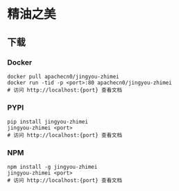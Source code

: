 # 精油之美

## 下载

### Docker

```
docker pull apachecn0/jingyou-zhimei
docker run -tid -p <port>:80 apachecn0/jingyou-zhimei
# 访问 http://localhost:{port} 查看文档
```

### PYPI

```
pip install jingyou-zhimei
jingyou-zhimei <port>
# 访问 http://localhost:{port} 查看文档
```

### NPM

```
npm install -g jingyou-zhimei
jingyou-zhimei <port>
# 访问 http://localhost:{port} 查看文档
```